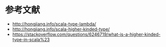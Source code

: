 # 参考文献

* http://hongjiang.info/scala-type-lambda/
* http://hongjiang.info/scala-higher-kinded-type/
* https://stackoverflow.com/questions/6246719/what-is-a-higher-kinded-type-in-scala%23
